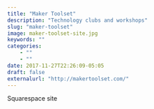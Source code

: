 ```yaml
---
title: "Maker Toolset"
description: "Technology clubs and workshops"
slug: "maker-toolset"
image: maker-toolset-site.jpg
keywords: ""
categories:
    - ""
    - ""
date: 2017-11-27T22:26:09-05:05
draft: false
externalurl: "http://makertoolset.com/"
---
```


Squarespace site